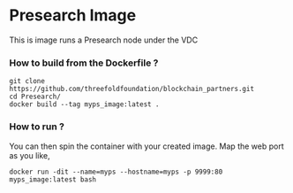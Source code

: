 # Presearch Image

This is image runs a Presearch node under the VDC

### How to build from the Dockerfile ?

```
git clone https://github.com/threefoldfoundation/blockchain_partners.git
cd Presearch/
docker build --tag myps_image:latest .
```

### How to run ?

You can then spin the container with your created image. Map the web port as you like,

```docker run -dit --name=myps --hostname=myps -p 9999:80 myps_image:latest bash```
 

